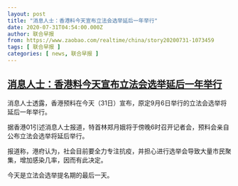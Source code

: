 ```yaml
---
layout: post
title: "消息人士：香港料今天宣布立法会选举延后一年举行"
date: 2020-07-31T04:54:00.000Z
author: 联合早报
from: https://www.zaobao.com/realtime/china/story20200731-1073459
tags: [ 联合早报 ]
categories: [ news, 联合早报 ]
---
```

<!--1596171240000-->
[消息人士：香港料今天宣布立法会选举延后一年举行](https://www.zaobao.com/realtime/china/story20200731-1073459)
------

<div>
<p>消息人士透露，香港预料在今天（31日）宣布，原定9月6日举行的立法会选举将延后一年举行。</p><p>据香港01引述消息人士报道，特首林郑月娥将于傍晚6时召开记者会，预料会亲自公布立法会选举将延后举行。</p><p>报道称，港府认为，社会目前要全力专注抗疫，并担心进行选举会导致大量市民聚集，增加感染几率，因而有此决定。</p><section id="imu"><div id="dfp-ad-imu1-wrapper" class="dfp-tag-wrapper"><div id="dfp-ad-imu1" class="dfp-tag-wrapper"></div></div></section><p>今天是立法会选举提名期的最后一天。</p><div id="innity-in-post"></div><div id="dfp-ad-midarticlespecial-wrapper" class="dfp-tag-wrapper"><div id="dfp-ad-midarticlespecial" class="dfp-tag-wrapper"></div></div>
</div>
